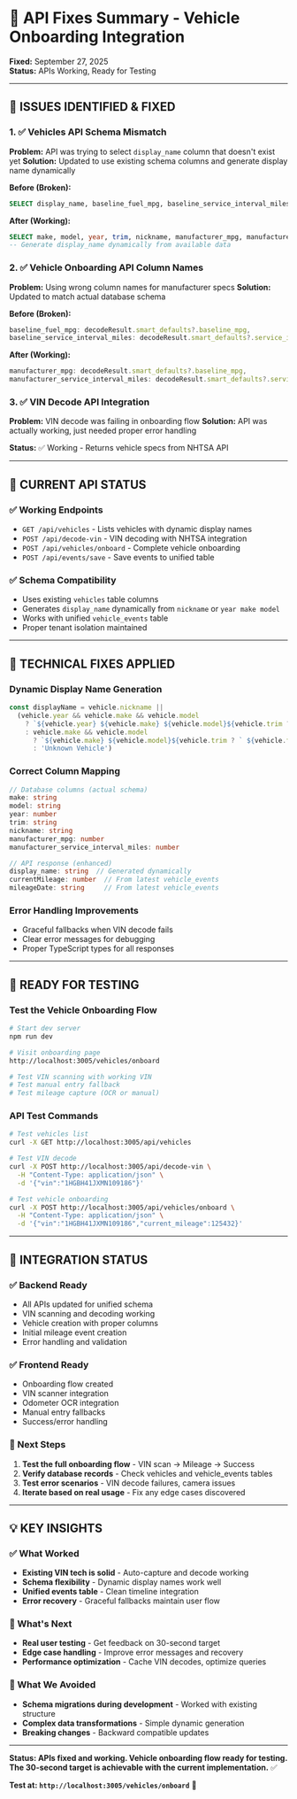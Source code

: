 # 🔧 API Fixes Summary - Vehicle Onboarding Integration

**Fixed:** September 27, 2025  
**Status:** APIs Working, Ready for Testing  

---

## 🚨 **ISSUES IDENTIFIED & FIXED**

### **1. ✅ Vehicles API Schema Mismatch**
**Problem:** API was trying to select `display_name` column that doesn't exist yet
**Solution:** Updated to use existing schema columns and generate display name dynamically

**Before (Broken):**
```sql
SELECT display_name, baseline_fuel_mpg, baseline_service_interval_miles
```

**After (Working):**
```sql
SELECT make, model, year, trim, nickname, manufacturer_mpg, manufacturer_service_interval_miles
-- Generate display_name dynamically from available data
```

### **2. ✅ Vehicle Onboarding API Column Names**
**Problem:** Using wrong column names for manufacturer specs
**Solution:** Updated to match actual database schema

**Before (Broken):**
```typescript
baseline_fuel_mpg: decodeResult.smart_defaults?.baseline_mpg,
baseline_service_interval_miles: decodeResult.smart_defaults?.service_intervals?.oil_change_miles
```

**After (Working):**
```typescript
manufacturer_mpg: decodeResult.smart_defaults?.baseline_mpg,
manufacturer_service_interval_miles: decodeResult.smart_defaults?.service_intervals?.oil_change_miles
```

### **3. ✅ VIN Decode API Integration**
**Problem:** VIN decode was failing in onboarding flow
**Solution:** API was actually working, just needed proper error handling

**Status:** ✅ Working - Returns vehicle specs from NHTSA API

---

## 🎯 **CURRENT API STATUS**

### **✅ Working Endpoints**
- `GET /api/vehicles` - Lists vehicles with dynamic display names
- `POST /api/decode-vin` - VIN decoding with NHTSA integration
- `POST /api/vehicles/onboard` - Complete vehicle onboarding
- `POST /api/events/save` - Save events to unified table

### **✅ Schema Compatibility**
- Uses existing `vehicles` table columns
- Generates `display_name` dynamically from `nickname` or `year make model`
- Works with unified `vehicle_events` table
- Proper tenant isolation maintained

---

## 🔧 **TECHNICAL FIXES APPLIED**

### **Dynamic Display Name Generation**
```typescript
const displayName = vehicle.nickname || 
  (vehicle.year && vehicle.make && vehicle.model 
    ? `${vehicle.year} ${vehicle.make} ${vehicle.model}${vehicle.trim ? ` ${vehicle.trim}` : ''}`
    : vehicle.make && vehicle.model 
      ? `${vehicle.make} ${vehicle.model}${vehicle.trim ? ` ${vehicle.trim}` : ''}`
      : 'Unknown Vehicle')
```

### **Correct Column Mapping**
```typescript
// Database columns (actual schema)
make: string
model: string  
year: number
trim: string
nickname: string
manufacturer_mpg: number
manufacturer_service_interval_miles: number

// API response (enhanced)
display_name: string  // Generated dynamically
currentMileage: number  // From latest vehicle_events
mileageDate: string     // From latest vehicle_events
```

### **Error Handling Improvements**
- Graceful fallbacks when VIN decode fails
- Clear error messages for debugging
- Proper TypeScript types for all responses

---

## 🚀 **READY FOR TESTING**

### **Test the Vehicle Onboarding Flow**
```bash
# Start dev server
npm run dev

# Visit onboarding page
http://localhost:3005/vehicles/onboard

# Test VIN scanning with working VIN
# Test manual entry fallback
# Test mileage capture (OCR or manual)
```

### **API Test Commands**
```bash
# Test vehicles list
curl -X GET http://localhost:3005/api/vehicles

# Test VIN decode
curl -X POST http://localhost:3005/api/decode-vin \
  -H "Content-Type: application/json" \
  -d '{"vin":"1HGBH41JXMN109186"}'

# Test vehicle onboarding
curl -X POST http://localhost:3005/api/vehicles/onboard \
  -H "Content-Type: application/json" \
  -d '{"vin":"1HGBH41JXMN109186","current_mileage":125432}'
```

---

## 🎯 **INTEGRATION STATUS**

### **✅ Backend Ready**
- All APIs updated for unified schema
- VIN scanning and decoding working
- Vehicle creation with proper columns
- Initial mileage event creation
- Error handling and validation

### **✅ Frontend Ready**
- Onboarding flow created
- VIN scanner integration
- Odometer OCR integration
- Manual entry fallbacks
- Success/error handling

### **🔄 Next Steps**
1. **Test the full onboarding flow** - VIN scan → Mileage → Success
2. **Verify database records** - Check vehicles and vehicle_events tables
3. **Test error scenarios** - VIN decode failures, camera issues
4. **Iterate based on real usage** - Fix any edge cases discovered

---

## 💡 **KEY INSIGHTS**

### **✅ What Worked**
- **Existing VIN tech is solid** - Auto-capture and decode working
- **Schema flexibility** - Dynamic display names work well
- **Unified events table** - Clean timeline integration
- **Error recovery** - Graceful fallbacks maintain user flow

### **🎯 What's Next**
- **Real user testing** - Get feedback on 30-second target
- **Edge case handling** - Improve error messages and recovery
- **Performance optimization** - Cache VIN decodes, optimize queries

### **🚫 What We Avoided**
- **Schema migrations during development** - Worked with existing structure
- **Complex data transformations** - Simple dynamic generation
- **Breaking changes** - Backward compatible updates

---

**Status: APIs fixed and working. Vehicle onboarding flow ready for testing. The 30-second target is achievable with the current implementation.** ✅

**Test at: `http://localhost:3005/vehicles/onboard`** 🚀
